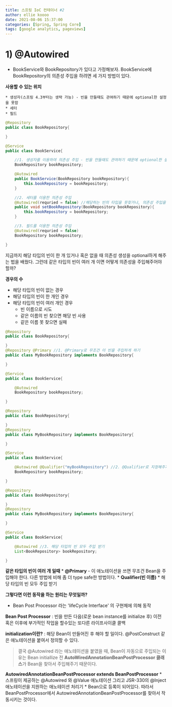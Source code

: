 ```yaml
---
title: 스프링 IoC 컨테이너 #2
author: ellie koooo
date: 2021-08-06 15:37:00 
categories: [Spring, Spring Core]
tags: [google analytics, pageviews]
---
```


# 1) @Autowired

* BookService와 BookRepository가 있다고 가정해보자. BookService에 BookRepository의 의존성 주입을 하려면 세 가지 방법이 있다.

**사용할 수 있는 위치**


    * 생성자(스프링 4.3부터는 생략 가능) - 빈을 만들때도 관여하기 때문에 optional한 설정을 못함
    * 세터
    * 필드


```java
@Repository
public class BookRepository{

}

@Service
public class BookService{

    //1. 생성자를 이용하여 의존성 주입 - 빈을 만들때도 관여하기 때문에 optional한 설정을 못함
    BookRepository bookRepository;

    @Autowired
    public BookService(BookRepository bookRepository){
        this.bookRepository = bookRepository;
    }

    //2. 세터를 이용한 의존성 주입
    @Autowired(requried = false) //해당하는 빈의 타입을 못찾거나, 의존성 주입을 할 수 없는 경우에는 애플리케이션 구동이 제대로 되지 않음. 그럴때 optional로 설정을 해줌.
    public void setBookRepository(BookRepository bookRepository){
        this.bookRepository = bookRepository;
    }

    //3. 필드를 이용한 의존성 주입
    @Autowired(requried = false)
    BookRepository bookRepository;

}
```

지금까지 해당 타입의 빈이 한 개 있거나 혹은 없을 때 의존성 생성을 optional하게 해주는 법을 배웠다. 그런데 같은 타입의 빈이 여러 개 이면 어떻게 의존성을 주입해주어야 할까?

**경우의 수**
* 해당 타입의 빈이 없는 경우
* 해당 타입의 빈이 한 개인 경우
* 해당 타입의 빈이 여러 개인 경우
    * 빈 이름으로 시도
    * 같은 이름의 빈 찾으면 해당 빈 사용
    * 같은 이름 못 찾으면 실패



```java
@Repository
public class BookRepository{

}
@Repository @Primary //1. @Primary로 무조건 이 빈을 주입하게 하기
public class MyBookRepository implements BookRepository{

}

@Service
public class BookService{

    @Autowired
    BookRepository bookRepository;

}
```

```java
@Repository
public class BookRepository{

}
@Repository
public class MyBookRepository implements BookRepository{

}

@Service
public class BookService{

    @Autowired @Qualifier("myBookRepository") //2. @Qualifier로 지정해주기
    BookRepository bookRepository;

}
```

```java
@Repository
public class BookRepository{

}
@Repository
public class MyBookRepository implements BookRepository{

}

@Service
public class BookService{

    @Autowired //3. 해당 타입의 빈 모두 주입 받기
    List<BookRepository> bookRepository;

}

```

**같은 타입의 빈이 여러 개 일때**
    * **@Primary** - 이 애노테이션을 쓰면 무조건  Bean을 주입해야 한다. 다른 방법에 비해 좀 더 type safe한 방법이다.
    * **Qualifier(빈 이름)**
    * 해당 타입의 빈 모두 주입 받기



**그렇다면 이런 동작을 하는 원리는 무엇일까?**
* Bean Post Processor 라는 'lifeCycle Interface' 의 구현체에 의해 동작



**Bean Post Processor**
: 빈을 만든 다음(로운 bean instance를 initialize  후) 이전 혹은 이후에 부가적인 작업을 할수있는 또다른 라이프사이클 콜백



**initialization이란?**
: 해당 Bean이 만들어진 후 해야 할 일이다. @PostConstruct 같은 애노테이션을 붙여서 정의할 수 있다.



>결국 @Autowired 라는 애노테이션을 붙였을 때, Bean이 자동으로 주입되는 이유는
>Bean initiallize 전 **AutoWiredAnnotationBeanPostProcessor 클래스**가 Bean을 찾아서 주입해주기 때문이다.



**AutowiredAnnotationBeanPostProcessor extends BeanPostProcessor**
    * 스프링이 제공하는 @Autowired 와 @Value 애노테이션 그리고 JSR-330의 @Inject 애노테이션을 지원하는 애노테이션 처리기
    * Bean으로 등록이 되어있다. 따라서 BeanPostProcessor에서 AutowiredAnnotationBeanPostProcessor를 찾아서 작동시키는 것이다.


